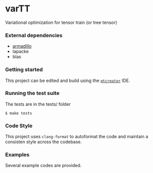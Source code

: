 # varTT

Variational optimization for tensor train (or tree tensor)

### External dependencies

- [armadillo](https://gitlab.com/conradsnicta/armadillo-code)
- lapacke
- blas

### Getting started

This project can be edited and build using the [`qtcreator`](https://github.com/qt-creator) IDE.


### Running the test suite

The tests are in the tests/ folder

```
$ make tests
```

### Code Style
This project uses `clang-format` to autoformat the code and maintain a consisten style across the codebase.


### Examples

Several example codes are provided.
